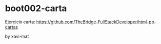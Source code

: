 # boot002-carta
Ejercicio carta: https://github.com/TheBridge-FullStackDeveloper/html-pp-cartas

by xavi-mat
